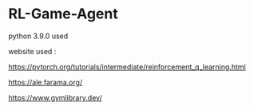 # RL-Game-Agent

python 3.9.0 used

website used :

https://pytorch.org/tutorials/intermediate/reinforcement_q_learning.html

https://ale.farama.org/

https://www.gymlibrary.dev/